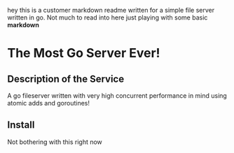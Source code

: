 hey this is a customer markdown readme written for a simple file server written in go.
Not much to read into here just playing with some basic **markdown**

# The Most Go Server Ever!

## Description of the Service
A go fileserver written with very high concurrent performance in mind using atomic adds and goroutines!

## Install
Not bothering with this right now
